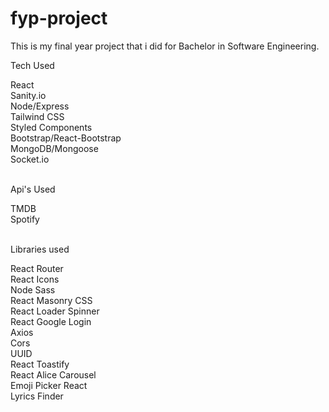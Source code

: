# fyp-project

This is my final year project that i did for Bachelor in Software Engineering.


Tech Used

React <br/>
Sanity.io <br/>
Node/Express <br/>
Tailwind CSS <br/>
Styled Components <br/>
Bootstrap/React-Bootstrap <br/>
MongoDB/Mongoose <br/>
Socket.io <br/>


<br/>
Api's Used

TMDB <br/>
Spotify


<br/>
Libraries used

React Router <br/>
React Icons <br/>
Node Sass <br/>
React Masonry CSS <br/>
React Loader Spinner <br/>
React Google Login <br/>
Axios <br/>
Cors <br/>
UUID <br/>
React Toastify <br/>
React Alice Carousel <br/>
Emoji Picker React <br/>
Lyrics Finder

